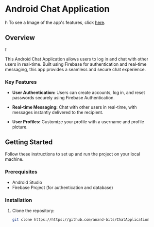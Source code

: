 # Android Chat Application
h
To see a Image of the app's features, click [here](https://drive.google.com/drive/folders/1RlDFbG483sFPLtGJX2eQ7uF1RCP3Nv-R?usp=share_link).<!-- Replace with screenshots of your app -->

## Overview
f

This Android Chat Application allows users to log in and chat with other users in real-time. Built using Firebase for authentication and real-time messaging, this app provides a seamless and secure chat experience.

### Key Features

- **User Authentication:** Users can create accounts, log in, and reset passwords securely using Firebase Authentication.

- **Real-time Messaging:** Chat with other users in real-time, with messages instantly delivered to the recipient.

- **User Profiles:** Customize your profile with a username and profile picture.
 <!-- Include a demo GIF or video showcasing your app in action -->

## Getting Started

Follow these instructions to set up and run the project on your local machine.

### Prerequisites

- Android Studio
- Firebase Project (for authentication and database)

### Installation

1. Clone the repository:

   ```bash
   git clone https://https://github.com/anand-bits/ChatApplication
